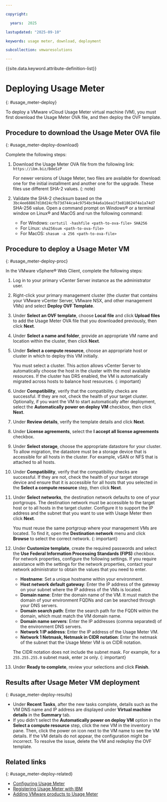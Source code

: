 ```yaml
---

copyright:

  years:  2025

lastupdated: "2025-09-10"

keywords: usage meter, download, deployment

subcollection: vmwaresolutions

---
```


{{site.data.keyword.attribute-definition-list}}

# Deploying Usage Meter
{: #usage_meter-deploy}

To deploy a VMware vCloud Usage Meter virtual machine (VM), you must first download the Usage Meter OVA file, and then deploy the OVF template.

## Procedure to download the Usage Meter OVA file
{: #usage_meter-deploy-download}

Complete the following steps:

1. Download the Usage Meter OVA file from the following link: `https://ibm.biz/BdeSzP`

   For newer versions of Usage Meter, two files are available for download: one for the initial installment and another one for the upgrade. These files use different SHA-2 values.
   {: note}

2. Validate the SHA-2 checksum based on the `3bc4ee68867d10d24cfb73d744ca4c9754bc94a6a16ea1f3e818624f4a1a74d7` SHA-256 value. Open a command prompt on Windows® or a terminal window on Linux® and MacOS and run the following command:
   * For Windows: `certutil -hashfile <path-to-ova-file> SHA256`
   * For Linux: `sha256sum <path-to-ova-file>`
   * For MacOS: `shasum -a 256 <path-to-ova-file>`

## Procedure to deploy a Usage Meter VM
{: #usage_meter-deploy-proc}

In the VMware vSphere® Web Client, complete the following steps:

1. Log in to your primary vCenter Server instance as the administrator user.
2. Right-click your primary management cluster (the cluster that contains your VMware vCenter Server, VMware NSX, and other management VMs) and select **Deploy OVF Template**.
3. Under **Select an OVF template**, choose **Local file** and click **Upload files** to add the Usage Meter OVA file that you downloaded previously, then click **Next**.
4. Under **Select a name and folder**, provide an appropriate VM name and location within the cluster, then click **Next**.
5. Under **Select a compute resource**, choose an appropriate host or cluster in which to deploy this VM initially.

   You must select a cluster. This action allows vCenter Server to automatically choose the host in the cluster with the most available resources. If the cluster has DRS enabled, the VM is automatically migrated across hosts to balance host resources.
   {: important}

6. Under **Compatibility**, verify that the compatibility checks are successful. If they are not, check the health of your target cluster. Optionally, if you want the VM to start automatically after deployment, select the **Automatically power on deploy VM** checkbox, then click **Next**.
7. Under **Review details**, verify the template details and click **Next**.
8. Under **License agreements**, select the **I accept all license agreements** checkbox.
9. Under **Select storage**, choose the appropriate datastore for your cluster. To allow migration, the datastore must be a storage device that is accessible for all hosts in the cluster. For example, vSAN or NFS that is attached to all hosts.
10. Under **Compatibility**, verify that the compatibility checks are successful. If they are not, check the health of your target storage device and ensure that it is accessible for all hosts that you selected in the **Select a compute resource** step, then click **Next**.
11. Under **Select networks**, the destination network defaults to one of your portgroups. The destination network must be accessible to the target host or to all hosts in the target cluster. Configure it to support the IP address and the subnet that you want to use with Usage Meter then click **Next**.

    You must reuse the same portgroup where your management VMs are located. To find it, open the **Destination network** menu and click **Browse** to select the correct network.
    {: important}

12. Under **Customize template**, create the required passwords and select the **Use Federal Information Processing Standards (FIPS)** checkbox. For network properties, configure the following settings. If you require assistance with the settings for the network properties, contact your network administrator to obtain the values that you need to enter.
    * **Hostname**: Set a unique hostname within your environment.
    * **Host network default gateway**: Enter the IP address of the gateway on your subnet where the IP address of the VMs is located.
    * **Domain name**: Enter the domain name of the VM. It must match the domain of your environment FQDNs and can be searched through your DNS servers.
    * **Domain search path**: Enter the search path for the FQDN within the domain, which must match the VM domain name.
    * **Domain name servers**: Enter the IP addresses (comma separated) of the environment DNS servers.
    * **Network 1 IP address**: Enter the IP address of the Usage Meter VM.
    * **Network 1 Netmask, Netmask in CIDR notation**: Enter the netmask of the subnet that the Usage Meter VM is on CIDR notation.

    The CIDR notation does not include the subnet mask. For example, for a `255.255.255.0` subnet mask, enter `24` only.
    {: important}

13. Under **Ready to complete**, review your selections and click **Finish**.

## Results after Usage Meter VM deployment
{: #usage_meter-deploy-results}

* Under **Recent Tasks**, after the new tasks complete, details such as the VM DNS name and IP address are displayed under **Virtual machine details** in the **Summary** tab.
* If you didn't select the **Automatically power on deploy VM** option in the **Select a compute resource** step, click the new VM in the inventory pane. Then, click the power on icon next to the VM name to see the VM details. If the VM details do not appear, the configuration might be incorrect. To resolve the issue, delete the VM and redeploy the OVF template.

## Related links
{: #usage_meter-deploy-related}

* [Configuring Usage Meter](/docs/vmwaresolutions?topic=vmwaresolutions-usage_meter-config)
* [Registering Usage Meter with IBM](/docs/vmwaresolutions?topic=vmwaresolutions-usage_meter-register)
* [Adding VMware products to Usage Meter](/docs/vmwaresolutions?topic=vmwaresolutions-usage_meter-add)
